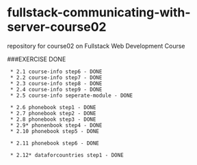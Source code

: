 # fullstack-communicating-with-server-course02

repository for course02 on Fullstack Web Development Course

###EXERCISE DONE

```
 * 2.1 course-info step6 - DONE
 * 2.2 course-info step7 - DONE
 * 2.3 course-info step8 - DONE
 * 2.4 course-info step9 - DONE
 * 2.5 course-info seperate-module - DONE

 * 2.6 phonebook step1 - DONE
 * 2.7 phonebook step2 - DONE
 * 2.8 phonebook step3 - DONE
 * 2.9* phonenbook step4 - DONE
 * 2.10 phonebook step5 - DONE

 * 2.11 phonebook step6 - DONE

 * 2.12* dataforcountries step1 - DONE
```
